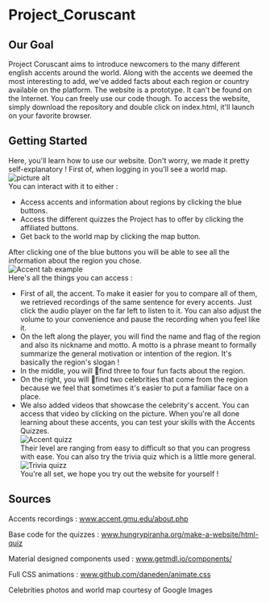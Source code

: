 # Project_Coruscant
## Our Goal
Project Coruscant aims to introduce newcomers to the many different english accents around the world. Along with the accents we deemed the most interesting to add, we've added facts about each region or country available on the platform. The website is a prototype. It can't be found on the Internet. You can freely use our code though. To access the website, simply download the repository and double click on index.html, it'll launch on your favorite browser.
## Getting Started
Here, you'll learn how to use our website. Don't worry, we made it pretty self-explanatory !
First of, when logging in you'll see a world map. <br />
![picture alt](https://github.com/maxime-escamez/Project_Coruscant/tree/master/images/worldmap.png) <br />
You can interact with it to either :
  * Access accents and information about regions by clicking the blue buttons.
  * Access the different quizzes the Project has to offer by clicking the affiliated buttons.
  * Get back to the world map by clicking the map button. <br />

After clicking one of the blue buttons you will be able to see all the information about the
region you chose. <br />
![Accent tab example](https://github.com/maxime-escamez/Project_Coruscant/tree/master/images/accent.png) <br />
Here's all the things you can access :
* First of all, the accent. To make it easier for you to compare all of them, we retrieved
recordings of the same sentence for every accents. Just click the audio player on the far
left to listen to it. You can also adjust the volume to your convenience and pause the
recording when you feel like it.
* On the left along the player, you will find the name and flag of the region and also
its nickname and motto. A motto is a phrase meant to formally summarize the general
motivation or intention of the region. It's basically the region's slogan !
* In the middle, you will find three to four fun facts about the region.
* On the right, you will find two celebrities that come from the region because we feel that
sometimes it's easier to put a familiar face on a place.
* We also added videos that showcase the celebrity's accent. You can access that video by
clicking on the picture.
When you're all done learning about these accents, you can test your skills with the Accents Quizzes. <br />
![Accent quizz](https://github.com/maxime-escamez/Project_Coruscant/tree/master/images/accentquizz.png) <br />
Their level are ranging from easy to difficult so that you can progress with ease.
You can also try the trivia quiz which is a little more general. <br />
![Trivia quizz](https://github.com/maxime-escamez/Project_Coruscant/tree/master/images/triviaquizz.png) <br />
You're all set, we hope you try out the website for yourself !

## Sources

Accents recordings :
www.accent.gmu.edu/about.php

Base code for the quizzes :
www.hungrypiranha.org/make-a-website/html-quiz

Material designed components used :
www.getmdl.io/components/

Full CSS animations :
www.github.com/daneden/animate.css

Celebrities photos and world map courtesy of Google Images
